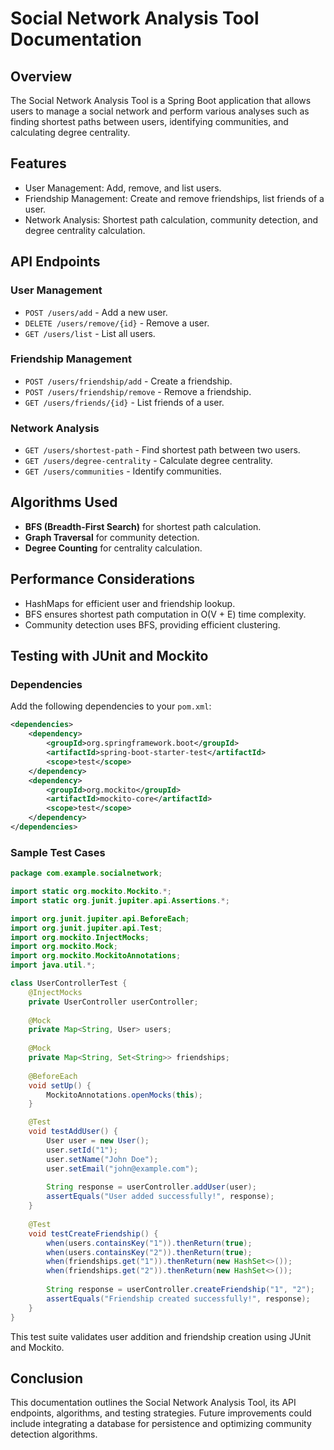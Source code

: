 # Social Network Analysis Tool Documentation

## Overview
The Social Network Analysis Tool is a Spring Boot application that allows users to manage a social network and perform various analyses such as finding shortest paths between users, identifying communities, and calculating degree centrality.

## Features
- User Management: Add, remove, and list users.
- Friendship Management: Create and remove friendships, list friends of a user.
- Network Analysis: Shortest path calculation, community detection, and degree centrality calculation.

## API Endpoints

### User Management
- `POST /users/add` - Add a new user.
- `DELETE /users/remove/{id}` - Remove a user.
- `GET /users/list` - List all users.

### Friendship Management
- `POST /users/friendship/add` - Create a friendship.
- `POST /users/friendship/remove` - Remove a friendship.
- `GET /users/friends/{id}` - List friends of a user.

### Network Analysis
- `GET /users/shortest-path` - Find shortest path between two users.
- `GET /users/degree-centrality` - Calculate degree centrality.
- `GET /users/communities` - Identify communities.

## Algorithms Used
- **BFS (Breadth-First Search)** for shortest path calculation.
- **Graph Traversal** for community detection.
- **Degree Counting** for centrality calculation.

## Performance Considerations
- HashMaps for efficient user and friendship lookup.
- BFS ensures shortest path computation in O(V + E) time complexity.
- Community detection uses BFS, providing efficient clustering.

## Testing with JUnit and Mockito
### Dependencies
Add the following dependencies to your `pom.xml`:
```xml
<dependencies>
    <dependency>
        <groupId>org.springframework.boot</groupId>
        <artifactId>spring-boot-starter-test</artifactId>
        <scope>test</scope>
    </dependency>
    <dependency>
        <groupId>org.mockito</groupId>
        <artifactId>mockito-core</artifactId>
        <scope>test</scope>
    </dependency>
</dependencies>
```

### Sample Test Cases
```java
package com.example.socialnetwork;

import static org.mockito.Mockito.*;
import static org.junit.jupiter.api.Assertions.*;

import org.junit.jupiter.api.BeforeEach;
import org.junit.jupiter.api.Test;
import org.mockito.InjectMocks;
import org.mockito.Mock;
import org.mockito.MockitoAnnotations;
import java.util.*;

class UserControllerTest {
    @InjectMocks
    private UserController userController;
    
    @Mock
    private Map<String, User> users;
    
    @Mock
    private Map<String, Set<String>> friendships;
    
    @BeforeEach
    void setUp() {
        MockitoAnnotations.openMocks(this);
    }

    @Test
    void testAddUser() {
        User user = new User();
        user.setId("1");
        user.setName("John Doe");
        user.setEmail("john@example.com");
        
        String response = userController.addUser(user);
        assertEquals("User added successfully!", response);
    }
    
    @Test
    void testCreateFriendship() {
        when(users.containsKey("1")).thenReturn(true);
        when(users.containsKey("2")).thenReturn(true);
        when(friendships.get("1")).thenReturn(new HashSet<>());
        when(friendships.get("2")).thenReturn(new HashSet<>());
        
        String response = userController.createFriendship("1", "2");
        assertEquals("Friendship created successfully!", response);
    }
}
```

This test suite validates user addition and friendship creation using JUnit and Mockito.

## Conclusion
This documentation outlines the Social Network Analysis Tool, its API endpoints, algorithms, and testing strategies. Future improvements could include integrating a database for persistence and optimizing community detection algorithms.

